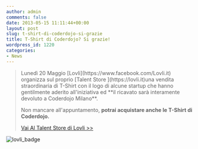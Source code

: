 ```yaml
---
author: admin
comments: false
date: 2013-05-15 11:11:44+00:00
layout: post
slug: t-shirt-di-coderdojo-si-grazie
title: T-Shirt di Coderdojo? Si grazie!
wordpress_id: 1220
categories:
- News
---
```


<blockquote>Lunedì 20 Maggio [Lovli](https://www.facebook.com/Lovli.it) organizza sul proprio [Talent Store ](https://lovli.it)una vendita straordinaria di T-Shirt con il logo di alcune startup che hanno gentilmente aderito all'iniziativa ed **il ricavato sarà interamente devoluto a Coderdojo Milano**.

Non mancare all'appuntamento, **potrai acquistare anche le T-Shirt di Coderdojo.**

[Vai Al Talent Store di Lovli >>](https://lovli.it)</blockquote>


![lovli_badge](//coderdojomilano.it/wp-content/uploads/2013/05/lovli_badge.jpg)
